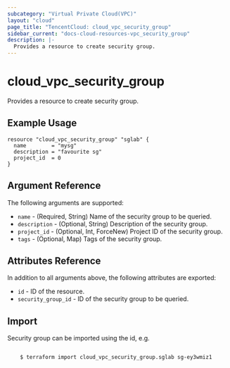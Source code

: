 ```yaml
---
subcategory: "Virtual Private Cloud(VPC)"
layout: "cloud"
page_title: "TencentCloud: cloud_vpc_security_group"
sidebar_current: "docs-cloud-resources-vpc_security_group"
description: |-
  Provides a resource to create security group.
---
```


# cloud_vpc_security_group

Provides a resource to create security group.

## Example Usage

```hcl
resource "cloud_vpc_security_group" "sglab" {
  name        = "mysg"
  description = "favourite sg"
  project_id  = 0
}
```

## Argument Reference

The following arguments are supported:

* `name` - (Required, String) Name of the security group to be queried.
* `description` - (Optional, String) Description of the security group.
* `project_id` - (Optional, Int, ForceNew) Project ID of the security group.
* `tags` - (Optional, Map) Tags of the security group.

## Attributes Reference

In addition to all arguments above, the following attributes are exported:

* `id` - ID of the resource.
* `security_group_id` - ID of the security group to be queried.


## Import

Security group can be imported using the id, e.g.

```

	$ terraform import cloud_vpc_security_group.sglab sg-ey3wmiz1

```

